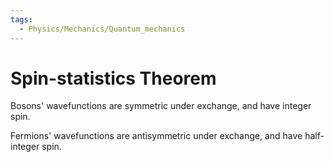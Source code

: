 ```yaml
---
tags:
  - Physics/Mechanics/Quantum_mechanics
---
```

# Spin-statistics Theorem

Bosons' wavefunctions are symmetric under exchange, and have integer spin.  
  
Fermions' wavefunctions are antisymmetric under exchange, and have half-integer spin.